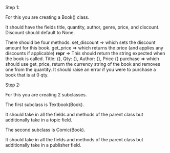 Step 1:

For this you are creating a Book() class.

It should have the fields title, quantity, author, genre, price, and discount. Discount should default to None.

There should be four methods.
set_discount => which sets the discount amount for this book.
get_price => which returns the price (and applies any discounts if applicable)
**repr** => This should return the string expected when the book is called. Title: {}, Qty: {}, Author: {}, Price {}
purchase => which should use get_price, return the currency string of the book and removes one from the quantity. It should raise an error if you were to purchase a book that is at 0 qty.

Step 2:

For this you are creating 2 subclasses.

The first subclass is Textbook(Book).

It should take in all the fields and methods of the parent class but additionally take in a topic field.

The second subclass is Comic(Book).

It should take in all the fields and methods of the parent class but additionally take in a publisher field.
